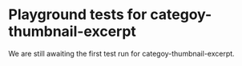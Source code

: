 # Playground tests for categoy-thumbnail-excerpt
We are still awaiting the first test run for categoy-thumbnail-excerpt.
